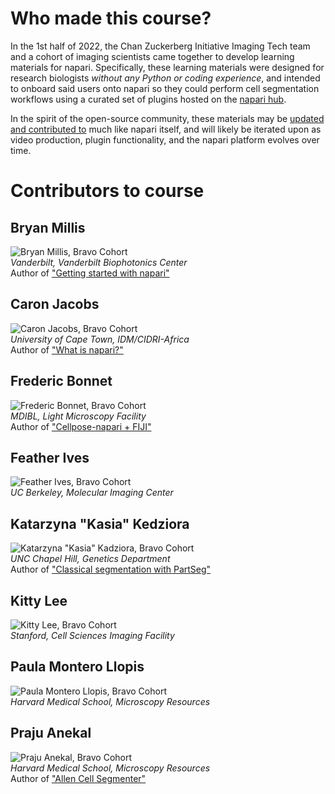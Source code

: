 # Who made this course?

In the 1st half of 2022, the Chan Zuckerberg Initiative Imaging Tech team and a cohort of imaging scientists came together to develop learning materials for napari. Specifically, these learning materials were designed for research biologists *without any Python or coding experience*, and intended to onboard said users onto napari so they could perform cell segmentation workflows using a curated set of plugins hosted on the [napari hub](https://www.napari-hub.org).  

In the spirit of the open-source community, these materials may be [updated and contributed to](https://github.com/chanzuckerberg/napari-segmentation-workshop) much like napari itself, and will likely be iterated upon as video production, plugin functionality, and the napari platform evolves over time. 

# Contributors to course

## Bryan Millis
![Bryan Millis, Bravo Cohort](images/bryan.png)
<br>
*Vanderbilt, Vanderbilt Biophotonics Center*
<br>
Author of ["Getting started with napari"](https://chanzuckerberg.github.io/napari-segmentation-workshop/onboard/gettingstarted.html)

## Caron Jacobs
![Caron Jacobs, Bravo Cohort](images/caron.png)
<br>
*University of Cape Town, IDM/CIDRI-Africa*
<br>
Author of ["What is napari?"](https://chanzuckerberg.github.io/napari-segmentation-workshop/onboard/whatisnapari.html)

## Frederic Bonnet
![Frederic Bonnet, Bravo Cohort](images/frederic.png)
<br>
*MDIBL, Light Microscopy Facility*
<br>
Author of ["Cellpose-napari + FIJI"](https://chanzuckerberg.github.io/napari-segmentation-workshop/workflow/cellpose.html)

## Feather Ives
![Feather Ives, Bravo Cohort](images/feather.png)
<br>
*UC Berkeley, Molecular Imaging Center*

## Katarzyna "Kasia" Kedziora
![Katarzyna "Kasia" Kadziora, Bravo Cohort](images/kasia.png)
<br>
*UNC Chapel Hill, Genetics Department*
<br>
Author of ["Classical segmentation with PartSeg"](https://chanzuckerberg.github.io/napari-segmentation-workshop/workflow/partseg.html)

## Kitty Lee
![Kitty Lee, Bravo Cohort](images/kitty2.png)
<br>
*Stanford, Cell Sciences Imaging Facility*

## Paula Montero Llopis
![Paula Montero Llopis, Bravo Cohort](images/paula.png)
<br>
*Harvard Medical School, Microscopy Resources*

## Praju Anekal
![Praju Anekal, Bravo Cohort](images/praju.png)
<br>
*Harvard Medical School, Microscopy Resources*
<br>
Author of ["Allen Cell Segmenter"](https://chanzuckerberg.github.io/napari-segmentation-workshop/workflow/allencell.html)
